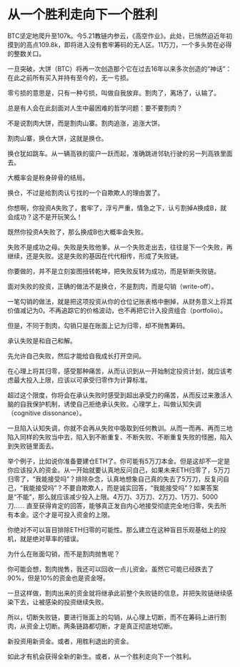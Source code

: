 # 从一个胜利走向下一个胜利

BTC坚定地爬升至107k。今5.21教链内参云，《高空作业》。此处，已悄然迫近年初摸到的高点109.8k，即将进入没有套牢筹码的无人区。11万刀，一个多头势在必得的整数关口。

一旦突破，大饼（BTC）将再一次创造那个它在过去16年以来多次创造的“神话”：在此之前所有买入并持有至今的，无一亏损。

零亏损的意思是，只有一种亏损，叫做自我放弃。割肉了，离场了，认输了。

总是有人会在此刻面对人生中最困难的哲学问题：要不要割肉？

不是说割肉大饼，而是割肉山寨。割肉追涨，追涨大饼。

割肉山寨，换仓大饼，这就是换仓。

换仓犹如跳车。从一辆高铁的窗户一跃而起，准确跳进邻轨行驶的另一列高铁里面去。

大概率会是粉身碎骨的结局。

换仓，不过是给割肉认亏找的一个自欺欺人的理由罢了。

你想啊，你投资A失败了，套牢了，浮亏严重，情急之下，认亏割掉A换成B，就会成功？这不是开玩笑么！

既然你投资A失败了，那么换成B也大概率会失败。

失败不是成功之母。失败是失败他爹。从一个失败走出去，往往是下一个失败，再继续，还是失败。这是失败的基因在代代相传，形成了失败链。

你要做的，并不是立刻妄图扭转乾坤，把失败反转为成功，而是斩断失败链。

面对失败的投资，正确的做法不是换仓，不是割肉，而是勾销（write-off）。

一笔勾销的做法，就是把这项投资从你的仓位记账表格中删掉，从财务意义上将其价值减记为0。不再追踪它的价格波动，也不再把它计入投资组合（portfolio）。

但是，不同于割肉，勾销只是在账面上记为归零，却不抛售筹码。

承认失败是和自己和解。

先允许自己失败，然后才能给自我成长打开空间。

在心理上将其归零，感受那种痛苦，从而认识到从一开始制定投资计划，就应该考虑最大投入上限，应该以可承受归零作为计算标准。

超过这个限度，你将会在承认失败时感受到超出承受力的痛苦，从而反过来激活人脑的自我保护机制，诱使自己拒绝承认失败。心理学上，叫做认知失调（cognitive dissonance）。

一旦陷入认知失调，你就不会再从失败中吸取到任何教训。从而一而再、再而三地陷入同样的失败当中去，陷入到不断重复、不断失败、不断重复失败的怪圈，陷入到失败链里面去。

举个例子，比如说你准备要建仓ETH了。你可能有5万刀本金。但是这却不一定是你应该投入的资金。从一开始就要认真地反问自己，如果未来ETH归零了，5万刀归零了，“我能接受吗”？排除杂念，认真地想象自己真的失去了5万刀，反复问自己，“我能接受吗”？不要自欺欺人，而是诚实回答，“我能接受吗”？如果答案是“不能”，那么就应该减少投入上限。4万刀、3万刀、2万刀、1万刀、5000刀…… 直至获得肯定的回答，能够真正发自内心地接受彻底完全地归零，失去所有本金。这个才是可投入资金的上限。

你绝对不可以盲目排除ETH归零的可能性。那么建立在这种盲目乐观基础上的投机，就是绝对草率的错误。

为什么在账面勾销，而不是割肉抛售呢？

你可能会想，割肉抛售，我还可以回收一点儿资金。虽然它可能已经跌去了90%，但是10%的资金也是资金呀。

一旦这样做，割肉出来的资金就将继承此前整个失败链的信息，并把失败链继续感染下去，让被感染的投资继续失败。

所以，切断失败链，要进行账面上的勾销，从心理上切断，而不在筹码上进行割肉，从资金上切断。两条链路都切断，才是真正彻底地切断。

新投资用新资金。或者，用胜利退出的资金。

如此才有机会获得全新的新生。或者，从一个胜利走向下一个胜利。
